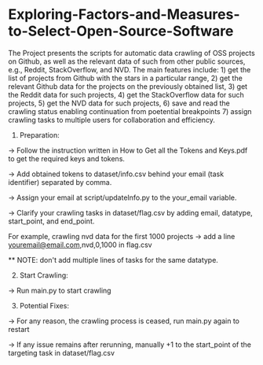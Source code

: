 # Exploring-Factors-and-Measures-to-Select-Open-Source-Software

The Project presents the scripts for automatic data crawling of OSS projects on Github, as well as the relevant data of such from other public sources, e.g., Reddit, StackOverflow, and NVD. The main features include: 1) get the list of projects from Github with the stars in a particular range, 2) get the relevant Github data for the projects on the previously obtained list, 3) get the Reddit data for such projects, 4) get the StackOverflow data for such projects, 5) get the NVD data for such projects, 6) save and read the crawling status enabling continuation from poetential breakpoints 7) assign crawling tasks to multiple users for collaboration and efficiency.

1. Preparation:

-> Follow the instruction written in How to Get all the Tokens and Keys.pdf to get the required keys and tokens.

-> Add obtained tokens to dataset/info.csv behind your email (task identifier) separated by comma.

-> Assign your email at script/updateInfo.py to the your_email variable.

-> Clarify your crawling tasks in dataset/flag.csv by adding email, datatype, start_point, and end_point.

   For example, crawling nvd data for the first 1000 projects -> add a line youremail@email.com,nvd,0,1000 in flag.csv
   
** NOTE: don't add multiple lines of tasks for the same datatype.

2. Start Crawling:

-> Run main.py to start crawling

3. Potential Fixes:

-> For any reason, the crawling process is ceased, run main.py again to restart

-> If any issue remains after rerunning, manually +1 to the start_point of the targeting task in dataset/flag.csv
